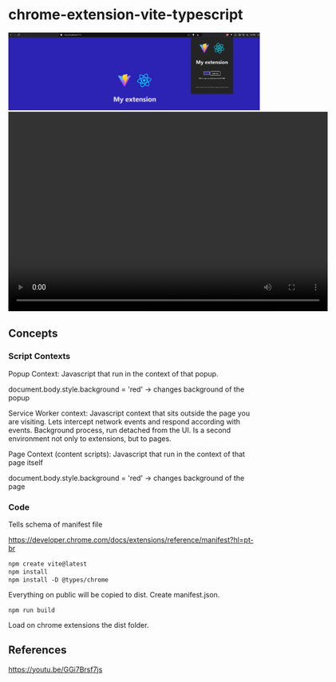# chrome-extension-vite-typescript

<img src="./preview.png" alt="Vite extension preview">

<video width="640" height="400" controls>
  <source src="./vite-extension-demo.mp4" type="video/mp4">
</video>

## Concepts

### Script Contexts

Popup Context: Javascript that run in the context of that popup.

document.body.style.background = 'red' -> changes background of the popup

Service Worker context: Javascript context that sits outside the page you are visiting. Lets intercept network events and respond according with events. 
Background process, run detached from the UI. Is a second environment not only to extensions, but to pages.

Page Context (content scripts): Javascript that run in the context of that page itself

document.body.style.background = 'red' -> changes background of the page

### Code

Tells schema of manifest file

https://developer.chrome.com/docs/extensions/reference/manifest?hl=pt-br


```shell
npm create vite@latest
npm install
npm install -D @types/chrome
```

Everything on public will be copied to dist. Create manifest.json. 


```shell
npm run build
```

Load on chrome extensions the dist folder.


## References

https://youtu.be/GGi7Brsf7js